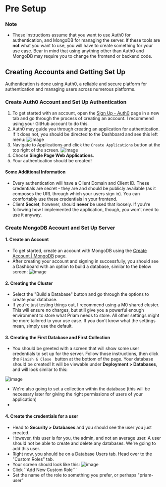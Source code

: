 # Pre Setup 

### Note

- These instructions assume that you want to use Auth0 for authentication, and MongoDB for managing the server. If these tools are **not** what you want to use, you will have to create something for your use case. Bear in mind that using anything other than Auth0 and MongoDB may require you to change the frontend or backend code.
## Creating Accounts and Getting Set Up

Authentication is done using Auth0, a reliable and secure platform for authentication and managing users across numerous platforms.

### Create Auth0 Account and Set Up Authentication
 1. To get started with an account, open the [Sign Up - Auth0](https://auth0.com/signup) page in a new tab and go through the process of creating an account. I recommend using your GitHub account to do this.
 2. Auth0 may guide you through creating an application for authentication. If it does not, you should be directed to the Dashboard and see this left menu:
 ![image](https://user-images.githubusercontent.com/104329626/225099882-734b7ec8-0527-49be-996e-b4cc9782cc66.png)
 3. Navigate to Applications and click the ```Create Applications``` button at the top right of the screen.
![image](https://user-images.githubusercontent.com/104329626/225100927-8360eac6-df8f-4c2c-903e-f72b8f07f740.png)
 4. Choose **Single Page Web Applications**.
 5. Your authentication should be created!
 
 #### Some Additional Information
  - Every authentication will have a Client Domain and Client ID. These credentials are secret - they are and should be publicly available (as it composes the URL through which your users sign in). You can comfortably use these credentials in your frontend.
  - Client **Secret**, however, should **never** be used that loosely. If you're following how I implemented the application, though, you won't need to use it anyway.
 
 ### Create MongoDB Account and Set Up Server
 
  #### 1. Create an Account 
   - To get started, create an account with MongoDB using the [Create Account | MongoDB](https://account.mongodb.com/account/register) page.
   - After creating your account and signing in successfully, you should see a Dashboard with an option to build a database, similar to the below screen: 
  ![image](https://user-images.githubusercontent.com/104329626/225132928-67ebb0fc-bdc1-49dc-bf9e-8855499bcc79.png)

  #### 2. Creating the Cluster
   - Select the "Build a Database" button and go through the options to create your database.
   - If you're just testing things out, I recommend using a M0 shared cluster. This will ensure no charges, but still give you a powerful enough environment to store what Priam needs to store. All other settings might be more tailored to your use case. If you don't know what the settings mean, simply use the default.
   
  #### 3. Creating the First Database and First Collection
   - You should be greeted with a screen that will show some user credentials to set up for the server. Follow those instructions, then click the ```Finish & Close ``` button at the bottom of the page. Your database should be created! It will be viewable under **Deployment > Databases**, and will look similar to this:
  
  ![image](https://user-images.githubusercontent.com/104329626/225139397-1c82ccd0-1095-4be8-9c6f-b7ab19590436.png)
   - We're also going to set a collection within the database (this will be necessary later for giving the right permissions of users of your application)
   - 
  

  
  
  #### 4. Create the credentials for a user 
   - Head to **Security > Databases** and you should see the user you just created.
   - However, this user is for you, the admin, and not an average user. A user should not be able to create and delete any databases. We're going to add this user.
   - Right now, you should be on a Database Users tab. Head over to the "Custom Roles" tab.
   - Your screen should look like this:
   ![image](https://user-images.githubusercontent.com/104329626/225137229-fd9b62a3-0d7f-485b-8af5-1e0213f4ebdd.png)
   - Click ``Add New Custom Role```
   - Set the name of the role to something you prefer, or perhaps "priam-user"

   

 



 
